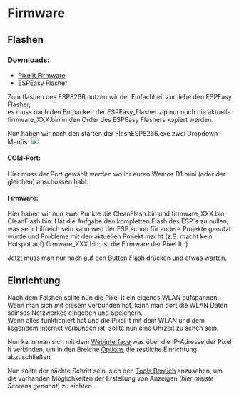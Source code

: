 # Firmware
## Flashen

### Downloads:
* [PixelIt Firmware](https://github.com/o0shojo0o/PixelIt/releases)
* [ESPEasy Flasher](https://www.bastelbunker.de/wp-content/uploads/ESPEasy_Flasher.zip)

Zum flashen des ESP8266 nutzen wir der Einfachheit zur liebe den ESPEasy Flasher,  
es muss nach den Entpacken der ESPEasy_Flasher.zip nur noch die aktuelle firmware_XXX.bin in den Order des ESPEasy Flashers kopiert werden.  
  
Nun haben wir nach den starten der FlashESP8266.exe zwei Dropdown-Menüs:
![](/flash_esp8266.png)


#### COM-Port:
Hier muss der Port gewählt werden wo ihr euren Wemos D1 mini (oder der gleichen) anschossen habt.  

#### Firmware: 
Hier haben wir nun zwei Punkte die CleanFlash.bin und firmware_XXX.bin.  
CleanFlash.bin: Hat die Aufgabe den kompletten Flash des ESP´s zu nullen, was sehr hilfreich sein kann wen der ESP schon für andere Projekte genutzt wurde und Probleme mit den aktuellen Projekt macht  (z.B. macht kein Hotspot auf)
firmware_XXX.bin: ist die Firmware der Pixel It :)  

Jetzt muss man nur noch auf den Button Flash drücken und etwas warten.   

## Einrichtung
Nach dem Falshen sollte nun die Pixel It ein eigenes WLAN aufspannen.  
Wenn man sich mit diesem verbunden hat, kann man dort die WLAN Daten seinses Netzwerkes eingeben und Speichern.  
Wenn alles funktioniert hat und die Pixel It mit dem WLAN und dem liegendem Internet verbunden ist, sollte nun eine Uhrzeit zu sehen sein.  
  
Nun kann man sich mit dem [Webinterface](/pixelit/webinterface.html) was über die IP-Adresse der Pixel It verbinden, um in den Breiche [Options](/pixelit/webinterface.html#options) die restliche Einrichtung abzuschließen.  
  
Nun sollte der nächte Schritt sein, sich den [Tools Bereich](/pixelit/tools.html) anzusehen, um die vorhanden Möglichkeiten der Erstellung von Anzeigen (*hier meiste Screens genannt*) zu sichten.

